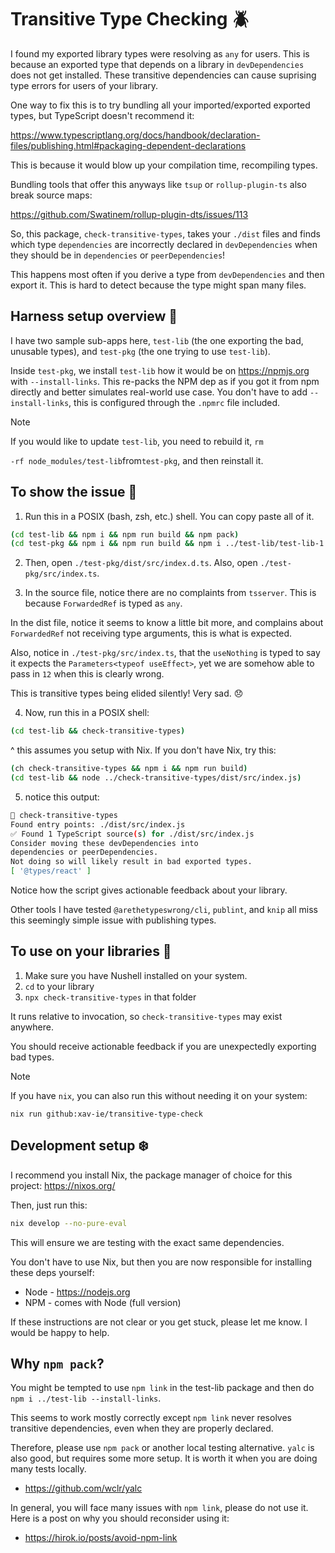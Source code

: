 # Transitive Type Checking 🪲

I found my exported library types were resolving as `any` for users. This is
because an exported type that depends on a library in `devDependencies` does not
get installed. These transitive dependencies can cause suprising type errors
for users of your library.

One way to fix this is to try bundling all your imported/exported exported
types, but TypeScript doesn't recommend it:

https://www.typescriptlang.org/docs/handbook/declaration-files/publishing.html#packaging-dependent-declarations

This is because it would blow up your compilation time, recompiling types.

Bundling tools that offer this anyways like `tsup` or `rollup-plugin-ts` also break
source maps:

https://github.com/Swatinem/rollup-plugin-dts/issues/113

So, this package, `check-transitive-types`, takes your `./dist` files and finds which
type `dependencies` are incorrectly declared in `devDependencies` when they should
be in `dependencies` or `peerDependencies`!

This happens most often if you derive a type from `devDependencies` and then
export it. This is hard to detect because the type might span many files.

## Harness setup overview 🧱

I have two sample sub-apps here, `test-lib` (the one exporting the bad,
unusable types), and `test-pkg` (the one trying to use `test-lib`).

Inside `test-pkg`, we install `test-lib` how it would be on https://npmjs.org with
`--install-links`. This re-packs the NPM dep as if you got it from npm directly
and better simulates real-world use case. You don't have to add
`--install-links`, this is configured through the `.npmrc` file included.

> [!NOTE]
> If you would like to update `test-lib`, you need to rebuild it, `rm`
>
> `-rf node_modules/test-lib`from`test-pkg`, and then reinstall it.

## To show the issue 🧪

1. Run this in a POSIX (bash, zsh, etc.) shell. You can copy paste all of it.

```bash
(cd test-lib && npm i && npm run build && npm pack)
(cd test-pkg && npm i && npm run build && npm i ../test-lib/test-lib-1.0.0.tgz)
```

2. Then, open `./test-pkg/dist/src/index.d.ts`. Also, open `./test-pkg/src/index.ts`.

3. In the source file, notice there are no complaints from `tsserver`. This is because
   `ForwardedRef` is typed as `any`.

In the dist file, notice it seems to know a little bit more, and complains about
`ForwardedRef` not receiving type arguments, this is what is expected.

Also, notice in `./test-pkg/src/index.ts`, that the `useNothing` is typed to say
it expects the `Parameters<typeof useEffect>`, yet we are somehow able to pass
in `12` when this is clearly wrong.

This is transitive types being elided silently! Very sad. 😞

4. Now, run this in a POSIX shell:

```bash
(cd test-lib && check-transitive-types)
```

^ this assumes you setup with Nix.
If you don't have Nix, try this:

```bash
(ch check-transitive-types && npm i && npm run build)
(cd test-lib && node ../check-transitive-types/dist/src/index.js)
```

5. notice this output:

```sh
 check-transitive-types
Found entry points: ./dist/src/index.js
✅ Found 1 TypeScript source(s) for ./dist/src/index.js
Consider moving these devDependencies into
dependencies or peerDependencies.
Not doing so will likely result in bad exported types.
[ '@types/react' ]
```

Notice how the script gives actionable feedback about your library.

Other tools I have tested `@arethetypeswrong/cli`, `publint`, and `knip` all
miss this seemingly simple issue with publishing types.

## To use on your libraries 🐁

1. Make sure you have Nushell installed on your system.
2. `cd` to your library
3. `npx check-transitive-types` in that folder

It runs relative to invocation, so `check-transitive-types` may exist anywhere.

You should receive actionable feedback if you are unexpectedly exporting bad
types.

> [!NOTE]
> If you have `nix`, you can also run this without needing it on your system:
>
> `nix run github:xav-ie/transitive-type-check`

## Development setup ❄️

I recommend you install Nix, the package manager of choice for this project:
https://nixos.org/

Then, just run this:

```bash
nix develop --no-pure-eval
```

This will ensure we are testing with the exact same dependencies.

You don't have to use Nix, but then you are now responsible for installing
these deps yourself:

- Node - https://nodejs.org
- NPM - comes with Node (full version)

If these instructions are not clear or you get stuck, please let me know. I
would be happy to help.

## Why `npm pack`?

You might be tempted to use `npm link` in the test-lib package and then do `npm i ../test-lib --install-links`.

This seems to work mostly correctly except `npm link` never resolves transitive dependencies, even when they are properly declared.

Therefore, please use `npm pack` or another local testing alternative. `yalc` is also good, but requires some more setup. It is worth it when you are doing many tests locally.

- https://github.com/wclr/yalc

In general, you will face many issues with `npm link`, please do not use it. Here is a post on why you should reconsider using it:

- https://hirok.io/posts/avoid-npm-link
